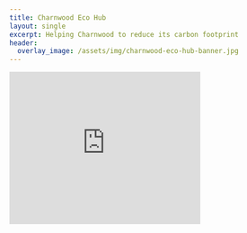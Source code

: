 ```yaml
---
title: Charnwood Eco Hub
layout: single
excerpt: Helping Charnwood to reduce its carbon footprint
header:
  overlay_image: /assets/img/charnwood-eco-hub-banner.jpg
---
```


<iframe src="https://www.facebook.com/plugins/page.php?href=https%3A%2F%2Fwww.facebook.com%2FCharnwoodEcoHub&tabs=timeline&width=340&height=271&small_header=true&adapt_container_width=true&hide_cover=true&show_facepile=true&appId=542058212643534" width="340" height="271" style="border:none;overflow:hidden" scrolling="no" frameborder="0" allowfullscreen="true" allow="autoplay; clipboard-write; encrypted-media; picture-in-picture; web-share"></iframe>

